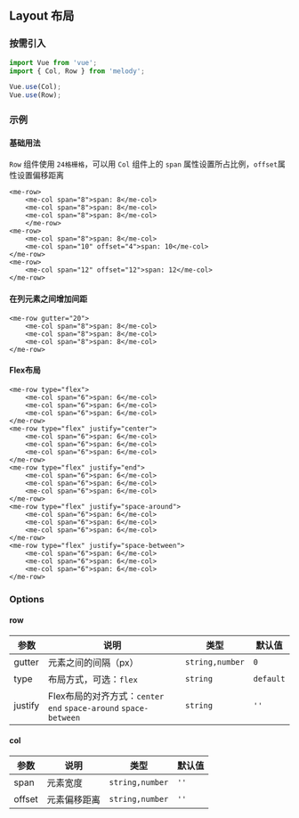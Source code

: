 ## Layout 布局

### 按需引入

```js
import Vue from 'vue';
import { Col, Row } from 'melody';

Vue.use(Col);
Vue.use(Row);
```

### 示例

#### 基础用法

`Row` 组件使用 `24格栅格`，可以用 `Col` 组件上的 `span` 属性设置所占比例，`offset`属性设置偏移距离

```vue
<me-row>
    <me-col span="8">span: 8</me-col>
    <me-col span="8">span: 8</me-col>
    <me-col span="8">span: 8</me-col>
    </me-row>
<me-row>
    <me-col span="8">span: 8</me-col>
    <me-col span="10" offset="4">span: 10</me-col>
</me-row>
<me-row>
    <me-col span="12" offset="12">span: 12</me-col>
</me-row>
```

#### 在列元素之间增加间距

```vue
<me-row gutter="20">
    <me-col span="8">span: 8</me-col>
    <me-col span="8">span: 8</me-col>
    <me-col span="8">span: 8</me-col>
</me-row>
```

#### Flex布局

```vue
<me-row type="flex">
    <me-col span="6">span: 6</me-col>
    <me-col span="6">span: 6</me-col>
    <me-col span="6">span: 6</me-col>
</me-row>
<me-row type="flex" justify="center">
    <me-col span="6">span: 6</me-col>
    <me-col span="6">span: 6</me-col>
    <me-col span="6">span: 6</me-col>
</me-row>
<me-row type="flex" justify="end">
    <me-col span="6">span: 6</me-col>
    <me-col span="6">span: 6</me-col>
    <me-col span="6">span: 6</me-col>
</me-row>
<me-row type="flex" justify="space-around">
    <me-col span="6">span: 6</me-col>
    <me-col span="6">span: 6</me-col>
    <me-col span="6">span: 6</me-col>
</me-row>
<me-row type="flex" justify="space-between">
    <me-col span="6">span: 6</me-col>
    <me-col span="6">span: 6</me-col>
    <me-col span="6">span: 6</me-col>
</me-row>
```

### Options

#### row

| 参数    | 说明                                                         | 类型            | 默认值    |
| ------- | ------------------------------------------------------------ | --------------- | --------- |
| gutter  | 元素之间的间隔（px）                                         | `string,number` | `0`       |
| type    | 布局方式，可选：`flex`                                       | `string`        | `default` |
| justify | Flex布局的对齐方式：`center` `end` `space-around` `space-between` | `string`        | `''`      |

#### col

| 参数   | 说明         | 类型            | 默认值 |
| ------ | ------------ | --------------- | ------ |
| span   | 元素宽度     | `string,number` | `''`   |
| offset | 元素偏移距离 | `string,number` | `''`   |

